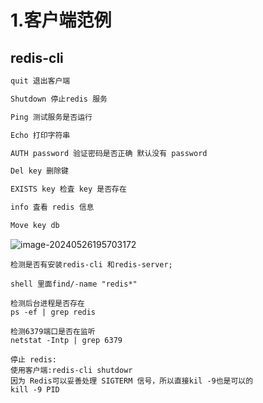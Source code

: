 # 1.客户端范例

## redis-cli 

```bash
quit 退出客户端

Shutdown 停止redis 服务

Ping 测试服务是否运行

Echo 打印字符串

AUTH password 验证密码是否正确 默认没有 password

Del key 删除键

EXISTS key 检査 key 是否存在

info 査看 redis 信息

Move key db
```

![image-20240526195703172](D:/%E6%96%87%E6%A1%A3/%E7%AC%94%E8%AE%B0/image-20240526195703172.png)

```
检测是否有安装redis-cli 和redis-server;

shell 里面find/-name "redis*"

检测后台进程是否存在
ps -ef | grep redis

检测6379端口是否在监听
netstat -Intp | grep 6379

停止 redis:
使用客户端:redis-cli shutdowr
因为 Redis可以妥善处理 SIGTERM 信号，所以直接kil -9也是可以的
kill -9 PID
```

